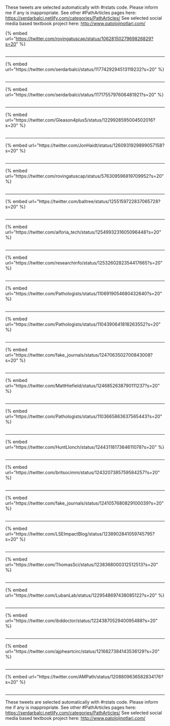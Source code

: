 

These tweets are selected automatically with #rstats code. Please inform me if any is inappropriate.
See other #PathArticles pages here: https://serdarbalci.netlify.com/categories/PathArticles/ 
See selected social media based textbook project here: http://www.patolojinotlari.com/

{% embed url="https://twitter.com/rovingatuscap/status/1062815027969826829?s=20" %}<br>
<br>
<hr>
{% embed url="https://twitter.com/serdarbalci/status/1177429294513119232?s=20" %}<br>
<br>
<hr>
{% embed url="https://twitter.com/serdarbalci/status/1171755797606481921?s=20" %}<br>
<br>
<hr>
{% embed url="https://twitter.com/Gleason4plus5/status/1229928595004502016?s=20" %}<br>
<br>
<hr>
{% embed url="https://twitter.com/JonHaidt/status/1260931929899057158?s=20" %}<br>
<br>
<hr>
{% embed url="https://twitter.com/rovingatuscap/status/576309596819709952?s=20" %}<br>
<br>
<hr>
{% embed url="https://twitter.com/baltree/status/1255159722837065728?s=20" %}<br>
<br>
<hr>
{% embed url="https://twitter.com/aiforia_tech/status/1254993231605096448?s=20" %}<br>
<br>
<hr>
{% embed url="https://twitter.com/researchinfo/status/1253260282354417665?s=20" %}<br>
<br>
<hr>
{% embed url="https://twitter.com/Pathologists/status/1106919054680432640?s=20" %}<br>
<br>
<hr>
{% embed url="https://twitter.com/Pathologists/status/1104390641818263552?s=20" %}<br>
<br>
<hr>
{% embed url="https://twitter.com/fake_journals/status/1247063502700843008?s=20" %}<br>
<br>
<hr>
{% embed url="https://twitter.com/MattHiefield/status/1246852638790111237?s=20" %}<br>
<br>
<hr>
{% embed url="https://twitter.com/Pathologists/status/1103665863637565443?s=20" %}<br>
<br>
<hr>
{% embed url="https://twitter.com/HuntLlonch/status/1244311817364611078?s=20" %}<br>
<br>
<hr>
{% embed url="https://twitter.com/britsocimm/status/1243207385759584257?s=20" %}<br>
<br>
<hr>
{% embed url="https://twitter.com/fake_journals/status/1241057680829100039?s=20" %}<br>
<br>
<hr>
{% embed url="https://twitter.com/LSEImpactBlog/status/1238902841059745795?s=20" %}<br>
<br>
<hr>
{% embed url="https://twitter.com/ThomasSci/status/1238368000312512513?s=20" %}<br>
<br>
<hr>
{% embed url="https://twitter.com/LubanLab/status/1229548697438085122?s=20" %}<br>
<br>
<hr>
{% embed url="https://twitter.com/ibddoctor/status/1224387052940095488?s=20" %}<br>
<br>
<hr>
{% embed url="https://twitter.com/ajpheartcirc/status/1216827384143536129?s=20" %}<br>
<br>
<hr>
{% embed url="https://twitter.com/AMPath/status/1208809636582834176?s=20" %}<br>
<br>
<hr>


These tweets are selected automatically with #rstats code. Please inform me if any is inappropriate.
See other #PathArticles pages here: https://serdarbalci.netlify.com/categories/PathArticles/ 
See selected social media based textbook project here: http://www.patolojinotlari.com/
